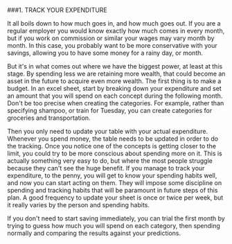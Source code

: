 ###1. TRACK YOUR EXPENDITURE

It all boils down to how much goes in, and how much goes out. If you are a regular employer you would know exactly how much comes in every month, but if you work on commission or similar your wages may vary month by month. In this case, you probably want to be more conservative with your savings, allowing you to have some money for a rainy day, or month.

But it's in what comes out where we have the biggest power, at least at this stage. By spending less we are retaining more wealth, that could become an asset in the future to acquire even more wealth. The first thing is to make a budget. In an excel sheet, start by breaking down your expenditure and set an amount that you will spend on each concept during the following month. Don't be too precise when creating the categories. For example, rather than specifying shampoo, or train for Tuesday, you can create categories for groceries and transportation.

Then you only need to update your table with your actual expenditure. Whenever you spend money, the table needs to be updated in order to do the tracking. Once you notice one of the concepts is getting closer to the limit, you could try to be more conscious about spending more on it. This is actually something very easy to do, but where the most people struggle because they can't see the huge benefit. If you manage to track your expenditure, to the penny, you will get to know your spending habits well, and now you can start acting on them. They will impose some discipline on spending and tracking habits that will be paramount in future steps of this plan. A good frequency to update your sheet is once or twice per week, but it really varies by the person and spending habits.

If you don't need to start saving immediately, you can trial the first month by trying to guess how much you will spend on each category, then spending normally and comparing the results against your predictions.


